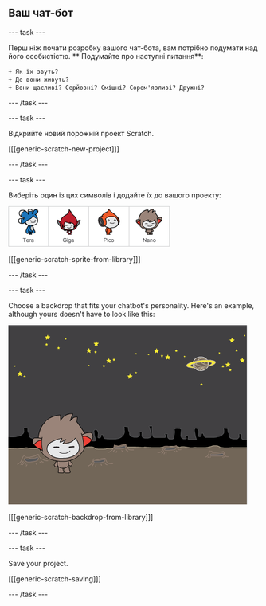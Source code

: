 ## Ваш чат-бот

\--- task \---

Перш ніж почати розробку вашого чат-бота, вам потрібно подумати над його особистістю. ** Подумайте про наступні питання**:

    + Як їх звуть? 
    + Де вони живуть? 
    + Вони щасливі? Серйозні? Смішні? Сором'язливі? Дружні?
    

\--- /task \---

\--- task \---

Відкрийте новий порожній проект Scratch.

[[[generic-scratch-new-project]]]

\--- /task \---

\--- task \---

Виберіть один із цих символів і додайте їх до вашого проекту:

![Choose a character](images/chatbot-characters.png)

[[[generic-scratch-sprite-from-library]]]

\--- /task \---

\--- task \---

Choose a backdrop that fits your chatbot's personality. Here's an example, although yours doesn't have to look like this:

![Choose a backdrop](images/chatbot-backdrop.png)

[[[generic-scratch-backdrop-from-library]]]

\--- /task \---

\--- task \---

Save your project.

[[[generic-scratch-saving]]]

\--- /task \---
